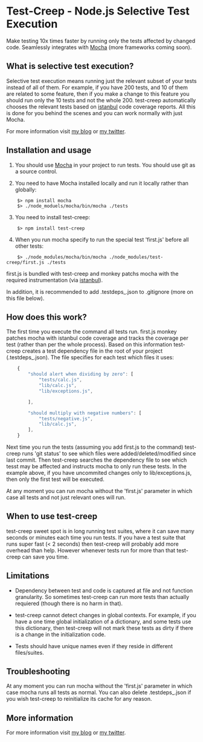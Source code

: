 # Test-Creep - Node.js Selective Test Execution

Make testing 10x times faster by running only the tests affected by changed code. Seamlessly integrates with [Mocha](http://visionmedia.github.com/mocha/) (more frameworks coming soon).


## What is selective test execution?

Selective test execution means running just the relevant subset of your tests instead of all of them. For example, if you have 200 tests, and 10 of them are related to some feature, then if you make a change to this feature you should run only the 10 tests and not the whole 200. test-creep automatically chooses the relevant tests based on [istanbul](https://github.com/gotwarlost/istanbul) code coverage reports. All this is done for you behind the scenes and you can work normally with just Mocha.

For more information visit [my blog](http://webservices20.blogspot.com/) or [my twitter](https://twitter.com/YaronNaveh).


## Installation and usage

1. You should use [Mocha](http://visionmedia.github.com/mocha/) in your project to run tests. You should use git as a source control.

2. You need to have Mocha installed locally and run it locally rather than globally:
`````
    $> npm install mocha
    $> ./node_moduels/mocha/bin/mocha ./tests
`````

3. You need to install test-creep:
`````
    $> npm install test-creep
`````

4. When you run mocha specify to run the special test 'first.js' before all other tests:
`````
    $> ./node_modules/mocha/bin/mocha ./node_modules/test-creep/first.js ./tests
`````
   first.js is bundled with test-creep and monkey patchs mocha with the required instrumentation (via [istanbul](https://github.com/gotwarlost/istanbul)).

In addition, it is recommended to add .testdeps_.json to .gitignore (more on this file below).

## How does this work?

The first time you execute the command all tests run. first.js monkey patches mocha with istanbul code coverage and tracks the coverage per test (rather than per the whole process). Based on this information test-creep creates a test dependency file in the root of your project (.testdeps_.json). The file specifies for each test which files it uses:


`````javascript
    {
        "should alert when dividing by zero": [
            "tests/calc.js",
            "lib/calc.js",
            "lib/exceptions.js",

        ],

        "should multiply with negative numbers": [
            "tests/negative.js",
            "lib/calc.js",            
        ],
    }

`````

Next time you run the tests (assuming you add first.js to the command) test-creep runs 'git status' to see which files were added/deleted/modified since last commit. Then test-creep searches the dependency file to see which tesst may be affected and instructs mocha to only run these tests. In the example above, if you have uncommited changes only to lib/exceptions.js, then only the first test will be executed.

At any moment you can run mocha without the 'first.js' parameter in which case all tests and not just relevant ones will run.


## When to use test-creep
test-creep sweet spot is in long running test suites, where it can save many seconds or minutes each time you run tests. If you have a test suite that runs super fast (< 2 seconds) then test-creep will probably add more overhead than help. However whenever tests run for more than that test-creep can save you time.


## Limitations
* Dependency between test and code is captured at file and not function granularity. So sometimes test-creep can run more tests than actually requiered (though there is no harm in that).

* test-creep cannot detect changes in global contexts. For example, if you have a one time global initialization of a dictionary, and some tests use this dictionary, then test-creep will not mark these tests as dirty if there is a change in the initialization code. 

* Tests should have unique names even if they reside in different files/suites.


## Troubleshooting
At any moment you can run mocha without the 'first.js' parameter in which case mocha runs all tests as normal.
You can also delete .testdeps_.json if you wish test-creep to reinitialize its cache for any reason.


## More information
For more information visit [my blog](http://webservices20.blogspot.com/) or [my twitter](https://twitter.com/YaronNaveh).
